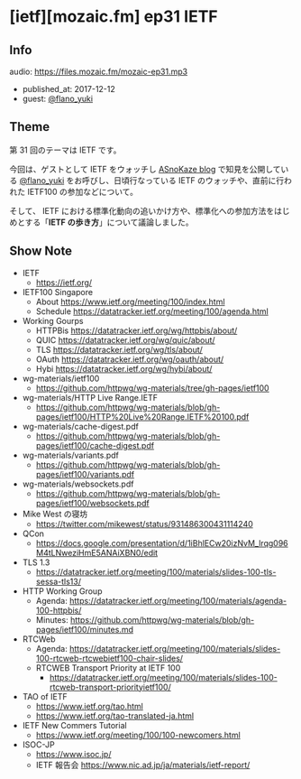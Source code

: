 # [ietf][mozaic.fm] ep31 IETF

## Info

audio: https://files.mozaic.fm/mozaic-ep31.mp3

- published_at: 2017-12-12
- guest: [@flano_yuki](https://twitter.com/flano_yuki)


## Theme

第 31 回のテーマは IETF です。

今回は、ゲストとして IETF をウォッチし [ASnoKaze blog](http://asnokaze.hatenablog.com/) で知見を公開している [@flano_yuki](https://twitter.com/flano_yuki) をお呼びし、日頃行なっている IETF のウォッチや、直前に行われた IETF100 の参加などについて。

そして、 IETF における標準化動向の追いかけ方や、標準化への参加方法をはじめとする「**IETF の歩き方**」について議論しました。


## Show Note

- IETF
  - <https://ietf.org/>
- IETF100 Singapore
  - About <https://www.ietf.org/meeting/100/index.html>
  - Schedule <https://datatracker.ietf.org/meeting/100/agenda.html>
- Working Gourps
  - HTTPBis <https://datatracker.ietf.org/wg/httpbis/about/>
  - QUIC <https://datatracker.ietf.org/wg/quic/about/>
  - TLS <https://datatracker.ietf.org/wg/tls/about/>
  - OAuth <https://datatracker.ietf.org/wg/oauth/about/>
  - Hybi <https://datatracker.ietf.org/wg/hybi/about/>
- wg-materials/ietf100
  - <https://github.com/httpwg/wg-materials/tree/gh-pages/ietf100>
- wg-materials/HTTP Live Range.IETF
  - <https://github.com/httpwg/wg-materials/blob/gh-pages/ietf100/HTTP%20Live%20Range.IETF%20100.pdf>
- wg-materials/cache-digest.pdf
  - <https://github.com/httpwg/wg-materials/blob/gh-pages/ietf100/cache-digest.pdf>
- wg-materials/variants.pdf
  - <https://github.com/httpwg/wg-materials/blob/gh-pages/ietf100/variants.pdf>
- wg-materials/websockets.pdf
  - <https://github.com/httpwg/wg-materials/blob/gh-pages/ietf100/websockets.pdf>
- Mike West の寝坊
  - <https://twitter.com/mikewest/status/931486300431114240>
- QCon
  - <https://docs.google.com/presentation/d/1iBhlECw20izNvM_lrqg096M4tLNweziHmE5ANAiXBN0/edit>
- TLS 1.3
  - <https://datatracker.ietf.org/meeting/100/materials/slides-100-tls-sessa-tls13/>
- HTTP Working Group
  - Agenda: <https://datatracker.ietf.org/meeting/100/materials/agenda-100-httpbis/>
  - Minutes: <https://github.com/httpwg/wg-materials/blob/gh-pages/ietf100/minutes.md>
- RTCWeb
  - Agenda: <https://datatracker.ietf.org/meeting/100/materials/slides-100-rtcweb-rtcwebietf100-chair-slides/>
  - RTCWEB Transport Priority at IETF 100
    - <https://datatracker.ietf.org/meeting/100/materials/slides-100-rtcweb-transport-priorityietf100/>
- TAO of IETF
  - <https://www.ietf.org/tao.html>
  - <https://www.ietf.org/tao-translated-ja.html>
- IETF New Commers Tutorial
  - <https://www.ietf.org/meeting/100/100-newcomers.html>
- ISOC-JP
  - <https://www.isoc.jp/>
  - IETF 報告会 <https://www.nic.ad.jp/ja/materials/ietf-report/>
